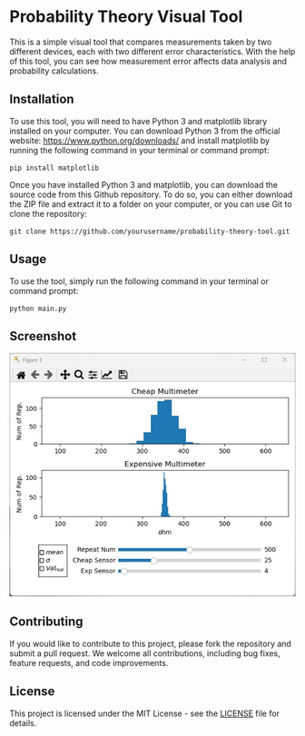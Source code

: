 # Probability Theory Visual Tool

This is a simple visual tool that compares measurements taken by two different devices, each with two different error characteristics. With the help of this tool, you can see how measurement error affects data analysis and probability calculations.

## Installation

To use this tool, you will need to have Python 3 and matplotlib library installed on your computer. You can download Python 3 from the official website: https://www.python.org/downloads/ and install matplotlib by running the following command in your terminal or command prompt:
```
pip install matplotlib
```
Once you have installed Python 3 and matplotlib, you can download the source code from this Github repository. To do so, you can either download the ZIP file and extract it to a folder on your computer, or you can use Git to clone the repository:
```
git clone https://github.com/yourusername/probability-theory-tool.git
```
## Usage

To use the tool, simply run the following command in your terminal or command prompt:

```
python main.py
```

## Screenshot

![Screenshot of the Probability Theory Visual Tool](screenshot.jpg)

## Contributing

If you would like to contribute to this project, please fork the repository and submit a pull request. We welcome all contributions, including bug fixes, feature requests, and code improvements.

## License

This project is licensed under the MIT License - see the [LICENSE](LICENSE) file for details.
